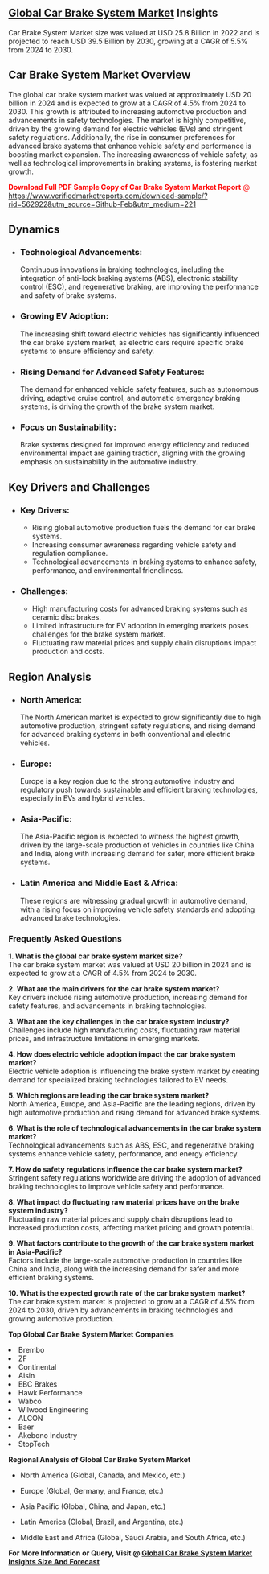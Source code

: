 <h2><a href="https://www.verifiedmarketreports.com/download-sample/?rid=562922&amp;utm_source=Github&amp;utm_medium=221" target="_blank">Global Car Brake System Market</a> Insights</h2><p>Car Brake System Market size was valued at USD 25.8 Billion in 2022 and is projected to reach USD 39.5 Billion by 2030, growing at a CAGR of 5.5% from 2024 to 2030.</p><p><h2>Car Brake System Market Overview</h2> <p>The global car brake system market was valued at approximately USD 20 billion in 2024 and is expected to grow at a CAGR of 4.5% from 2024 to 2030. This growth is attributed to increasing automotive production and advancements in safety technologies. The market is highly competitive, driven by the growing demand for electric vehicles (EVs) and stringent safety regulations. Additionally, the rise in consumer preferences for advanced brake systems that enhance vehicle safety and performance is boosting market expansion. The increasing awareness of vehicle safety, as well as technological improvements in braking systems, is fostering market growth. <p><span class=""><span style="color: #ff0000;"><strong>Download Full PDF Sample Copy of Car Brake System Market Report</strong> @ </span><a href="https://www.verifiedmarketreports.com/download-sample/?rid=562922&amp;utm_source=Github-Feb&amp;utm_medium=221" target="_blank">https://www.verifiedmarketreports.com/download-sample/?rid=562922&amp;utm_source=Github-Feb&amp;utm_medium=221</a></span></p></p> <h2>Dynamics</h2> <ul> <li><h3>Technological Advancements:</h3> Continuous innovations in braking technologies, including the integration of anti-lock braking systems (ABS), electronic stability control (ESC), and regenerative braking, are improving the performance and safety of brake systems.</li> <li><h3>Growing EV Adoption:</h3> The increasing shift toward electric vehicles has significantly influenced the car brake system market, as electric cars require specific brake systems to ensure efficiency and safety.</li> <li><h3>Rising Demand for Advanced Safety Features:</h3> The demand for enhanced vehicle safety features, such as autonomous driving, adaptive cruise control, and automatic emergency braking systems, is driving the growth of the brake system market.</li> <li><h3>Focus on Sustainability:</h3> Brake systems designed for improved energy efficiency and reduced environmental impact are gaining traction, aligning with the growing emphasis on sustainability in the automotive industry.</li> </ul> <h2>Key Drivers and Challenges</h2> <ul> <li><h3>Key Drivers:</h3> <ul> <li>Rising global automotive production fuels the demand for car brake systems.</li> <li>Increasing consumer awareness regarding vehicle safety and regulation compliance.</li> <li>Technological advancements in braking systems to enhance safety, performance, and environmental friendliness.</li> </ul> </li> <li><h3>Challenges:</h3> <ul> <li>High manufacturing costs for advanced braking systems such as ceramic disc brakes.</li> <li>Limited infrastructure for EV adoption in emerging markets poses challenges for the brake system market.</li> <li>Fluctuating raw material prices and supply chain disruptions impact production and costs.</li> </ul> </li> </ul> <h2>Region Analysis</h2> <ul> <li><h3>North America:</h3> The North American market is expected to grow significantly due to high automotive production, stringent safety regulations, and rising demand for advanced braking systems in both conventional and electric vehicles.</li> <li><h3>Europe:</h3> Europe is a key region due to the strong automotive industry and regulatory push towards sustainable and efficient braking technologies, especially in EVs and hybrid vehicles.</li> <li><h3>Asia-Pacific:</h3> The Asia-Pacific region is expected to witness the highest growth, driven by the large-scale production of vehicles in countries like China and India, along with increasing demand for safer, more efficient brake systems.</li> <li><h3>Latin America and Middle East & Africa:</h3> These regions are witnessing gradual growth in automotive demand, with a rising focus on improving vehicle safety standards and adopting advanced brake technologies.</li> </ul> <h3>Frequently Asked Questions</h3> <p><strong>1. What is the global car brake system market size?</strong><br> The car brake system market was valued at USD 20 billion in 2024 and is expected to grow at a CAGR of 4.5% from 2024 to 2030.</p> <p><strong>2. What are the main drivers for the car brake system market?</strong><br> Key drivers include rising automotive production, increasing demand for safety features, and advancements in braking technologies.</p> <p><strong>3. What are the key challenges in the car brake system industry?</strong><br> Challenges include high manufacturing costs, fluctuating raw material prices, and infrastructure limitations in emerging markets.</p> <p><strong>4. How does electric vehicle adoption impact the car brake system market?</strong><br> Electric vehicle adoption is influencing the brake system market by creating demand for specialized braking technologies tailored to EV needs.</p> <p><strong>5. Which regions are leading the car brake system market?</strong><br> North America, Europe, and Asia-Pacific are the leading regions, driven by high automotive production and rising demand for advanced brake systems.</p> <p><strong>6. What is the role of technological advancements in the car brake system market?</strong><br> Technological advancements such as ABS, ESC, and regenerative braking systems enhance vehicle safety, performance, and energy efficiency.</p> <p><strong>7. How do safety regulations influence the car brake system market?</strong><br> Stringent safety regulations worldwide are driving the adoption of advanced braking technologies to improve vehicle safety and performance.</p> <p><strong>8. What impact do fluctuating raw material prices have on the brake system industry?</strong><br> Fluctuating raw material prices and supply chain disruptions lead to increased production costs, affecting market pricing and growth potential.</p> <p><strong>9. What factors contribute to the growth of the car brake system market in Asia-Pacific?</strong><br> Factors include the large-scale automotive production in countries like China and India, along with the increasing demand for safer and more efficient braking systems.</p> <p><strong>10. What is the expected growth rate of the car brake system market?</strong><br> The car brake system market is projected to grow at a CAGR of 4.5% from 2024 to 2030, driven by advancements in braking technologies and growing automotive production.</p> </p><p><strong>Top Global Car Brake System Market Companies</strong></p><div data-test-id=""><p><li>Brembo</li><li> ZF</li><li> Continental</li><li> Aisin</li><li> EBC Brakes</li><li> Hawk Performance</li><li> Wabco</li><li> Wilwood Engineering</li><li> ALCON</li><li> Baer</li><li> Akebono Industry</li><li> StopTech</li></p><div><strong>Regional Analysis of&nbsp;Global Car Brake System Market</strong></div><ul><li dir="ltr"><p dir="ltr">North America&nbsp;(Global, Canada, and Mexico, etc.)</p></li><li dir="ltr"><p dir="ltr">Europe (Global, Germany, and France, etc.)</p></li><li dir="ltr"><p dir="ltr">Asia Pacific&nbsp;(Global, China, and Japan, etc.)</p></li><li dir="ltr"><p dir="ltr">Latin America&nbsp;(Global, Brazil, and Argentina, etc.)</p></li><li dir="ltr">Middle East and Africa&nbsp;(Global, Saudi Arabia, and South Africa, etc.)</li></ul><p><strong>For More Information or Query, Visit @&nbsp;</strong><strong><a href="https://www.verifiedmarketreports.com/product/car-brake-system-market-size-and-forecast/?utm_source=Github&amp;utm_medium=221" target="_blank">Global Car Brake System Market Insights Size And Forecast</a></strong></p></div>
